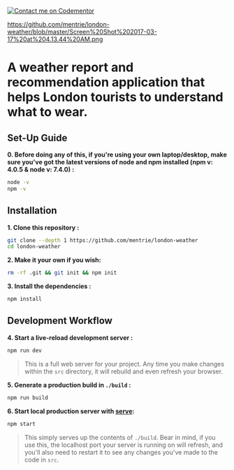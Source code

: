[![Contact me on Codementor](https://cdn.codementor.io/badges/contact_me_github.svg)](https://www.codementor.io/rowland?utm_source=github&utm_medium=button&utm_term=rowland&utm_campaign=github)

https://github.com/mentrie/london-weather/blob/master/Screen%20Shot%202017-03-17%20at%204.13.44%20AM.png

# A weather report and recommendation application that helps London tourists to understand what to wear.

## Set-Up Guide

**0. Before doing any of this, if you're using your own laptop/desktop, make sure you've got the latest versions of node and npm installed (npm v: 4.0.5 & node v: 7.4.0) :**

```sh
node -v
npm -v
```

## Installation

**1. Clone this repository :**

```sh
git clone --depth 1 https://github.com/mentrie/london-weather
cd london-weather
```

**2. Make it your own if you wish:**

```sh
rm -rf .git && git init && npm init
```

**3. Install the dependencies :**

```sh
npm install
```

## Development Workflow


**4. Start a live-reload development server :**

```sh
npm run dev
```

> This is a full web server for your project. Any time you make changes within the `src` directory, it will rebuild and even refresh your browser.


**5. Generate a production build in `./build` :**

```sh
npm run build
```

**6. Start local production server with [serve](https://github.com/zeit/serve):**

```sh
npm start
```

> This simply serves up the contents of `./build`. Bear in mind, if you use this, the localhost port your server is running on will refresh, and you'll also need to restart it to see any changes you've made to the code in `src`.
